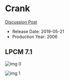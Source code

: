# Crank

[Discussion Post](https://www.avsforum.com/threads/bass-eq-for-filtered-movies.2995212/post-57968136)

* Release Date: 2019-05-21
* Production Year: 2006

## LPCM 7.1

![img 0](https://i.imgur.com/FktmDaG.jpg)

![img 1](https://i.imgur.com/bavP1Jj.png)


